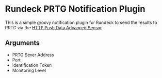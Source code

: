 # Rundeck PRTG Notification Plugin

This is a simple groovy notification plugin for Rundeck to send the results to PRTG via the [HTTP Push Data Advanced Sensor](https://www.paessler.com/manuals/prtg/http_push_data_advanced_sensor)

## Arguments

* PRTG Sever Address
* Port
* Identification Token
* Monitoring Level
